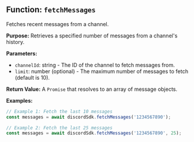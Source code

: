 ## Function: `fetchMessages`

Fetches recent messages from a channel.

**Purpose:**
Retrieves a specified number of messages from a channel's history.

**Parameters:**

- `channelId`: string - The ID of the channel to fetch messages from.
- `limit`: number (optional) - The maximum number of messages to fetch (default is 10).

**Return Value:**
A `Promise` that resolves to an array of message objects.

**Examples:**

```typescript
// Example 1: Fetch the last 10 messages
const messages = await discordSdk.fetchMessages('1234567890');

// Example 2: Fetch the last 25 messages
const messages = await discordSdk.fetchMessages('1234567890', 25);
```
